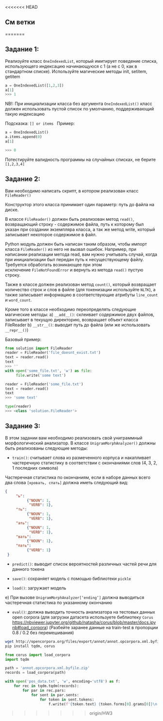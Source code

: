 <<<<<<< HEAD
## См ветки
=======
## Задание 1:

Реализуйте класс ```OneIndexedList```, который имитирует поведение списка, использующего индексацию начинающуюся с 1 (а не с 0, как в стандартном списке). Используйте магические методы init, setitem, getitem

```python
a = OneIndexedList([1,2,3])
a[1]
>>> 1
```

NB!: 
При инициализации класса без аргумента ```OneIndexedList()```
класс должен использовать пустой список по умолчанию, поддерживающий такую индексацию

Подсказка:
`[] or items
`
Пример:

```python
a = OneIndexedList()
a.items.append(0)
a[1]

>>> 0
```

Потестируйте валидность программы на случайных списках, не берите ```[1,2,3,4]```


## Задание 2:

Вам необходимо написать скрипт, в котором реализован класс ```FileReader()```

Конструктор этого класса принимает один параметр: путь до файла на диске. 

В классе ```FileReader()``` должен быть реализован метод ```read()```, возвращающий строку - содержимое файла, путь к которому был указан при создании экземпляра класса, а так же метод write, который записывает некоторое содержимое в файл. 

Python модуль должен быть написан таким образом, чтобы импорт класса ```FileReader()``` из него не вызвал ошибок. Например, при написании реализации метода read, вам нужно учитывать случай, когда при инициализации был передан путь к несуществующему файлу. Требуется обработать возникающее при этом исключение ```FileNotFoundError``` и вернуть из метода ```read()``` пустую строку.

Также в классе должен реализован метод ```count()```, который возвращает количество строк и слов в файле (для токенизации используйте ```NLTK```), а также записывает информацию в соответствующие атрибуты ```line_count``` и ```word_count```.

Кроме того в классе необходимо переопределять следующие магические методы:
a) ```__add__()```: склеивает содержимое двух файлов, записывает в текущую директорию, возвращает объект класса FileReader
b) ```__str__()```: выводит путь до файла (или же использовать ```__repr__()```)

Базовый пример:
```python
from solution import FileReader
reader = FileReader('file_doesnt_exist.txt')
text = reader.read()
text
>>> ''
with open('some_file.txt', 'w') as file:
     file.write('some text')

reader = FileReader('some_file.txt')
text = reader.read()
text
>>> 'some text'

type(reader)
>>> <class 'solution.FileReader'>
```


## Задание 3:

В этом задании вам необходимо реализовать свой униграммный морфологический анализатор. В классе ```UnigramMorphAnalyzer()``` должны быть реализованы следующие методы:

 * ```train()```: считывает слова из размеченного корпуса и накапливает частеречную статистику в соответствии с  окончаниями слов (4, 3, 2, 1 последних символа)

Частеречная статистика по окончаниям, если в наборе данных всего два слова ```[кровать, спать]``` должна иметь следующий вид:

```json
{
     "ь": 
          {"NOUN": 1, 
           "VERB": 1},
     "ть": 
          {"NOUN": 1, 
           "VERB": 1},
     "ать":
          {"NOUN": 1, 
           "VERB": 1},
     "вать":
          {"NOUN": 1},
     "пать":
          {"VERB": 1}
 }
 ```
 
 * ```predict()```: выводит список вероятностей различных частей речи для данного токена 
 
 * ```save()```: сохраняет модель с помощью библиотеки ```pickle```

 * ```load()```: загружает модель
 
 e) При вызове  ```UnigramMorphAnalyzer[‘ending’]``` должна выводиться частеречная статистика по указанному окончанию
 
 * ```eval()```: должна выводить точность анализатора на тестовых данных open corpora (для загрузки датасета используете библиотеку ```Corus``` https://nbviewer.jupyter.org/github/natasha/corus/blob/master/docs.ipynb#load_corpora)
(Разбейте заранее данные на train-test в пропорции 0.8 / 0.2 без перемешивания)


```bash
wget http://opencorpora.org/files/export/annot/annot.opcorpora.xml.byfile.zip
pip install tqdm, corus
```

```python
from corus import load_corpora
import tqdm

path = 'annot.opcorpora.xml.byfile.zip'
records = load_corpora(path)

with open('pos_data.txt', 'w', encoding='utf8') as f:
    for rec in tqdm.tqdm(records):
        for par in rec.pars:
            for sent in par.sents:
                for token in sent.tokens:
                    f.write(f'{token.text} {token.forms[0].grams[0]}\n')
```
>>>>>>> origin/HW3
